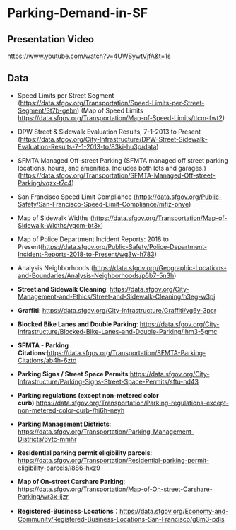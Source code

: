 # Parking-Demand-in-SF

## Presentation Video
https://www.youtube.com/watch?v=4UWSywtVjfA&t=1s


## Data

 - Speed Limits per Street Segment (https://data.sfgov.org/Transportation/Speed-Limits-per-Street-Segment/3t7b-gebn) (Map of Speed Limits https://data.sfgov.org/Transportation/Map-of-Speed-Limits/ttcm-fwt2)
 - DPW Street & Sidewalk Evaluation Results, 7-1-2013 to Present (https://data.sfgov.org/City-Infrastructure/DPW-Street-Sidewalk-Evaluation-Results-7-1-2013-to/83ki-hu3p/data)
 - SFMTA Managed Off-street Parking (SFMTA managed off street parking locations, hours, and amenities. Includes both lots and garages.) (https://data.sfgov.org/Transportation/SFMTA-Managed-Off-street-Parking/vqzx-t7c4)
 - San Francisco Speed Limit Compliance (https://data.sfgov.org/Public-Safety/San-Francisco-Speed-Limit-Compliance/mfjz-pnye)
 - Map of Sidewalk Widths (https://data.sfgov.org/Transportation/Map-of-Sidewalk-Widths/ygcm-bt3x)
 - Map of Police Department Incident Reports: 2018 to Present(https://data.sfgov.org/Public-Safety/Police-Department-Incident-Reports-2018-to-Present/wg3w-h783) 
 - Analysis Neighborhoods (https://data.sfgov.org/Geographic-Locations-and-Boundaries/Analysis-Neighborhoods/p5b7-5n3h)

- **Street and Sidewalk Cleaning**: https://data.sfgov.org/City-Management-and-Ethics/Street-and-Sidewalk-Cleaning/h3eg-w3pj
- **Graffiti**: https://data.sfgov.org/City-Infrastructure/Graffiti/vg6y-3pcr
- **Blocked Bike Lanes and Double Parking**: https://data.sfgov.org/City-Infrastructure/Blocked-Bike-Lanes-and-Double-Parking/ihm3-5gmc
- **SFMTA - Parking Citations**:https://data.sfgov.org/Transportation/SFMTA-Parking-Citations/ab4h-6ztd
- **Parking Signs / Street Space Permits**:https://data.sfgov.org/City-Infrastructure/Parking-Signs-Street-Space-Permits/sftu-nd43
- **Parking regulations (except non-metered color curb)**:https://data.sfgov.org/Transportation/Parking-regulations-except-non-metered-color-curb-/hi6h-neyh
- **Parking Management Districts**: https://data.sfgov.org/Transportation/Parking-Management-Districts/6vtc-mmhr
- **Residential parking permit eligibility parcels**: https://data.sfgov.org/Transportation/Residential-parking-permit-eligibility-parcels/i886-hxz9
- **Map of On-street Carshare Parking**: https://data.sfgov.org/Transportation/Map-of-On-street-Carshare-Parking/wr3x-ijzr
- **Registered-Business-Locations**：https://data.sfgov.org/Economy-and-Community/Registered-Business-Locations-San-Francisco/g8m3-pdis
